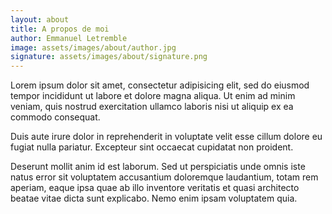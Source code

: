 ```yaml
---
layout: about
title: A propos de moi
author: Emmanuel Letremble
image: assets/images/about/author.jpg
signature: assets/images/about/signature.png
---
```


Lorem ipsum dolor sit amet, consectetur adipisicing elit, sed do eiusmod tempor incididunt ut labore et
dolore magna aliqua. Ut enim ad minim veniam, quis nostrud exercitation ullamco laboris nisi ut aliquip ex ea
commodo consequat.

Duis aute irure dolor in reprehenderit in voluptate velit esse cillum dolore eu fugiat nulla pariatur.
Excepteur sint occaecat cupidatat non proident.

Deserunt mollit anim id est laborum. Sed ut perspiciatis unde omnis iste natus error sit voluptatem
accusantium doloremque laudantium, totam rem aperiam, eaque ipsa quae ab illo inventore veritatis et quasi
architecto beatae vitae dicta sunt explicabo. Nemo enim ipsam voluptatem quia.
